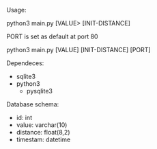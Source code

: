 Usage:

python3 main.py [VALUE> [INIT-DISTANCE]

PORT is set as default at port 80

python3 main.py [VALUE] [INIT-DISTANCE] [PORT]

Dependeces:

-   sqlite3
-   python3
    -   pysqlite3

Database schema:

-   id: int
-   value: varchar(10)
-   distance: float(8,2)
-   timestam: datetime
